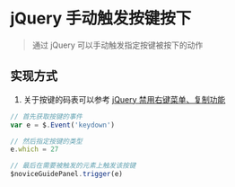 # jQuery 手动触发按键按下
> 通过 jQuery 可以手动触发指定按键被按下的动作  

## 实现方式
1. 关于按键的码表可以参考 [jQuery 禁用右键菜单、复制功能](http://asing1elife.com/jquery/2017/06/18/jQuery-禁用右键菜单-复制功能/)

```js
// 首先获取按键的事件
var e = $.Event('keydown')

// 然后指定按键的类型
e.which = 27

// 最后在需要被触发的元素上触发该按键
$noviceGuidePanel.trigger(e)
```
